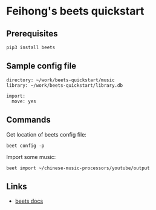 # Feihong's beets quickstart

## Prerequisites

    pip3 install beets

## Sample config file

```
directory: ~/work/beets-quickstart/music
library: ~/work/beets-quickstart/library.db

import:
  move: yes
```

## Commands

Get location of beets config file:

    beet config -p

Import some music:

    beet import ~/chinese-music-processors/youtube/output

## Links

- [beets docs](https://beets.readthedocs.io/)
